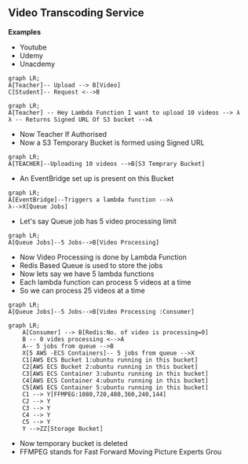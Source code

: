 ## Video Transcoding Service

**Examples**

- Youtube
- Udemy
- Unacdemy

```mermaid
graph LR;
A[Teacher]-- Upload --> B[Video]
C[Student]-- Request <-->B
```

```mermaid
graph LR;
A[Teacher] -- Hey Lambda Function I want to upload 10 videos --> λ
λ -- Returns Signed URL Of S3 bucket -->A
```

- Now Teacher If Authorised
- Now a S3 Temporary Bucket is formed using Signed URL

```mermaid
graph LR; 
A[TEACHER]--Uploading 10 videos -->B[S3 Temprary Bucket]
```

[//]: # (```mermaid)

[//]: # (zenuml)

[//]: # (    @Actor Teacher)

[//]: # (    @S3 S3Bucket)

[//]: # (    @Lambda LambdaFunction        )

[//]: # (```)
- An EventBridge set up is present on this Bucket

```mermaid
graph LR;
A[EventBridge]--Triggers a lambda function -->λ
λ-->X[Queue Jobs] 
```

- Let's say Queue job has 5 video processing limit
```mermaid
graph LR;
A[Queue Jobs]--5 Jobs-->B[Video Processing]
 ```
- Now Video Processing is done by Lambda Function
- Redis Based Queue is used to store the jobs
- Now lets say we have 5 lambda functions
- Each lambda function can process 5 videos at a time
- So we can process 25 videos at a time
```mermaid
graph LR;
A[Queue Jobs]--5 Jobs-->B[Video Processing :Consumer]
```
```mermaid
graph LR;
    A[Consumer] --> B[Redis:No. of video is processing=0]
    B -- 0 vides processing <-->A
    A-- 5 jobs from queue -->B
    X[5 AWS -ECS Containers]-- 5 jobs from queue -->X
    C1[AWS ECS Bucket 1:ubuntu running in this bucket]
    C2[AWS ECS Bucket 2:ubuntu running in this bucket]
    C3[AWS ECS Container 3:ubuntu running in this bucket]
    C4[AWS ECS Container 4:ubuntu running in this bucket]
    C5[AWS ECS Container 5:ubuntu running in this bucket]
    C1 --> Y[FFMPEG:1080,720,480,360,240,144]
    C2 --> Y    
    C3 --> Y
    C4 --> Y
    C5 --> Y
    Y -->ZZ[Storage Bucket]
```
- Now temporary bucket is deleted
- FFMPEG stands for Fast Forward Moving Picture Experts Grou